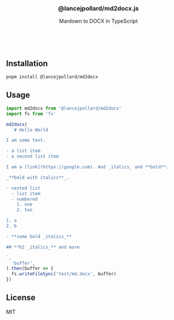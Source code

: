 
<br/>
<br/>
<br/>
<br/>
<br/>
<br/>
<br/>

<h3 align='center'>@lancejpollard/md2docx.js</h3>
<p align='center'>
  Mardown to DOCX in TypeScript
</p>

<br/>
<br/>
<br/>

## Installation

```
pnpm install @lancejpollard/md2docx
```

## Usage

```ts
import md2docx from '@lancejpollard/md2docx'
import fs from 'fs'

md2docx(
  `# Hello World

I am some text.

- a list item
- a second list item

I am a [link](https://google.com). And _italics_ and **bold**.

_**bold with italics**_.

- nested list
  - list item
  - numbered
    1. one
    2. two

1. a
2. b

- **some bold _italics_**

## **h2 _italics_** and more

`,
  'buffer',
).then(buffer => {
  fs.writeFileSync('test/md.docx', buffer)
})
```

## License

MIT
